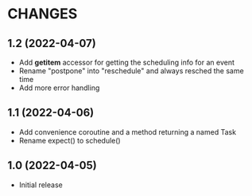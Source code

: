 CHANGES
========

1.2 (2022-04-07)
-----------------

- Add __getitem__ accessor for getting the scheduling info for an event
- Rename "postpone" into "reschedule" and always resched the same time
- Add more error handling

1.1 (2022-04-06)
-----------------

- Add convenience coroutine and a method returning a named Task
- Rename expect() to schedule()

1.0 (2022-04-05)
-----------------

- Initial release
